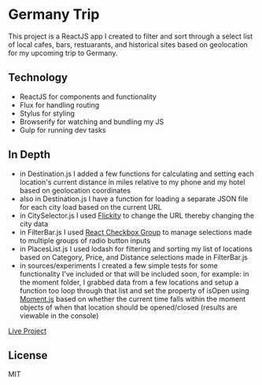 # Germany Trip

This project is a ReactJS app I created to filter and sort through a select list of local cafes, bars, restuarants, and historical sites based on geolocation for my upcoming trip to Germany.

## Technology

  - ReactJS for components and functionality
  - Flux for handling routing
  - Stylus for styling
  - Browserify for watching and bundling my JS
  - Gulp for running dev tasks

## In Depth
  
  - in Destination.js I added a few functions for calculating and setting each location's current distance in miles relative to my phone and my hotel based on geolocation coordinates
  - also in Destination.js I have a function for loading a separate JSON file for each city load based on the current URL
  - in CitySelector.js I used [Flickity] to change the URL thereby changing the city data
  - in FilterBar.js I used [React Checkbox Group] to manage selections made to multiple groups of radio button inputs
  - in PlacesList.js I used lodash for filtering and sorting my list of locations based on Category, Price, and Distance selections made in FilterBar.js
  - in sources/experiments I created a few simple tests for some functionality I've included or that will be included soon, for example: in the moment folder, I grabbed data from a few locations and setup a function too loop through that list and set the property of isOpen using [Moment.js] based on whether the current time falls within the moment objects of when that location should be opened/closed (results are viewable in the console)

[Live Project]

License
----

MIT

[Flickity]:http://flickity.metafizzy.co/
[React Checkbox Group]:https://www.npmjs.com/package/react-checkbox-group
[Moment.js]:http://momentjs.com
[Live Project]:http://ryanabednar.com/germany-trip/#/destination/berlin
